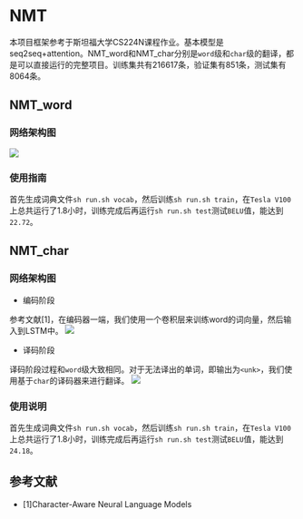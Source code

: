 # NMT
本项目框架参考于斯坦福大学CS224N课程作业。基本模型是seq2seq+attention。NMT_word和NMT_char分别是`word`级和`char`级的翻译，都是可以直接运行的完整项目。训练集共有216617条，验证集有851条，测试集有8064条。

## NMT_word

### 网络架构图

![](https://github.com/wxzcyy/NMT/blob/master/pictures/word_network.jpg)

### 使用指南

首先生成词典文件`sh run.sh vocab`，然后训练`sh run.sh train`，在`Tesla V100`上总共运行了1.8小时，训练完成后再运行`sh run.sh test`测试`BELU`值，能达到`22.72`。

## NMT_char

### 网络架构图
* 编码阶段

参考文献[1]，在编码器一端，我们使用一个卷积层来训练word的词向量，然后输入到LSTM中。
![](https://github.com/wxzcyy/NMT/blob/master/pictures/char_network_encoder.jpg)

* 译码阶段

译码阶段过程和`word`级大致相同。对于无法译出的单词，即输出为`<unk>`，我们使用基于`char`的译码器来进行翻译。
![](https://github.com/wxzcyy/NMT/blob/master/pictures/char_network_decoder.jpg)
### 使用说明
首先生成词典文件`sh run.sh vocab`，然后训练`sh run.sh train`，在`Tesla V100`上总共运行了1.8小时，训练完成后再运行`sh run.sh test`测试`BELU`值，能达到`24.18`。

## 参考文献
* [1]Character-Aware Neural Language Models

